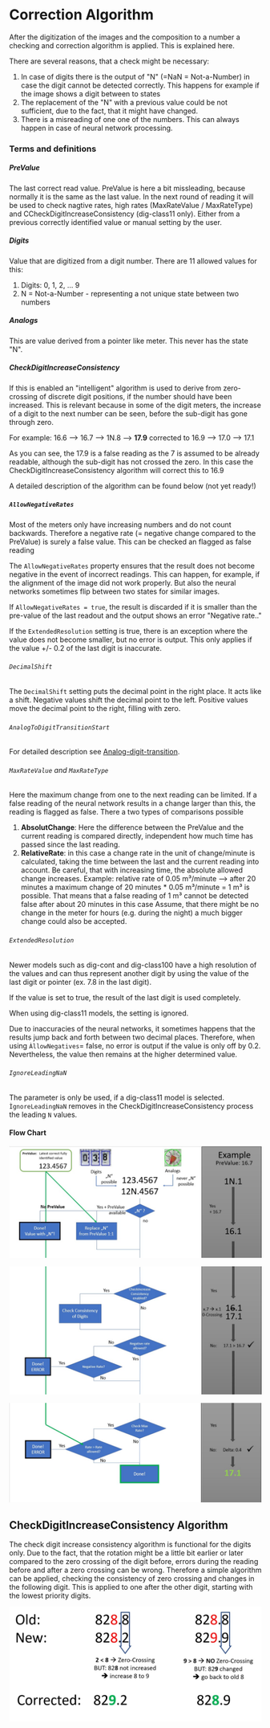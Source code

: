 # Correction Algorithm

After the digitization of the images and the composition to a number a checking and correction algorithm is applied. This is explained here.

There are several reasons, that a check might be necessary:

1. In case of digits there is the output of "N" (=NaN = Not-a-Number) in case the digit cannot be detected correctly. This happens for example if the image shows a digit between to states
2. The replacement of the "N" with a previous value could be not sufficient, due to the fact, that it might have changed.
3. There is a misreading of one one of the numbers. This can always happen in case of neural network processing.



### Terms and definitions

##### PreValue

The last correct read value. PreValue is here a bit missleading, because normally it is the same as the last value. In the next round of reading it will be used to check nagtive rates, high rates (MaxRateValue / MaxRateType) and CCheckDigitIncreaseConsistency (dig-class11 only). Either from a previous correctly identified value or manual setting by the user.

##### Digits

Value that are digitized from a digit number. There are 11 allowed values for this: 

1. Digits: 0, 1, 2, ... 9
2. N = Not-a-Number - representing a not unique state between two numbers

##### Analogs

This are value derived from a pointer like meter. This never has the state "N".

##### CheckDigitIncreaseConsistency

If this is enabled an "intelligent" algorithm is used to derive from zero-crossing of discrete digit positions, if the number should have been increased. This is relevant because in some of the digit meters, the increase of a digit to the next number can be seen, before the sub-digit has gone through zero.

For example: 16.6 --> 16.7 --> 1N.8 --> **17.9** corrected to 16.9 --> 17.0 --> 17.1 

As you can see, the 17.9 is a false reading as the 7 is assumed to be already readable, although the sub-digit has not crossed the zero. In this case the CheckDigitIncreaseConsistency algorithm will correct this to 16.9

A detailed description of the algorithm can be found below (not yet ready!)

##### `AllowNegativeRates`

Most of the meters only have increasing numbers and do not count backwards. Therefore a negative rate (= negative change compared to the PreValue) is surely a false value. This can be checked an flagged as false reading

The `AllowNegativeRates` property ensures that the result does not become negative in the event of incorrect readings. This can happen, for example, if the alignment of the image did not work properly. But also the neural networks sometimes flip between two states for similar images.

If `AllowNegativeRates = true`, the result is discarded if it is smaller than the pre-value of the last readout and the output shows an error "Negative rate.."

If the `ExtendedResolution` setting is true, there is an exception where the value does not become smaller, but no error is output. This only applies if the value +/- 0.2 of the last digit is inaccurate.

###### `DecimalShift`

The `DecimalShift` setting puts the decimal point in the right place. It acts like a shift. Negative values shift the decimal point to the left. Positive values move the decimal point to the right, filling with zero.

###### `AnalogToDigitTransitionStart`

For detailed description see [Analog-digit-transition](Watermeter-specific-analog---digit-transition.md).

###### `MaxRateValue` and `MaxRateType`

Here the maximum change from one to the next reading can be limited. If a false reading of the neural network results in a change larger than this, the reading is flagged as false. There a two types of comparisons possible

1) **AbsolutChange**: Here the difference between the PreValue and the current reading is compared directly, independent how much time has passed since the last reading.
2) **RelativeRate**:  in this case a change rate in the unit of change/minute is calculated, taking the time between the last and the current reading into account. Be careful, that with increasing time, the absolute allowed change increases.
   Example: relative rate of 0.05 m³/minute --> after 20 minutes a maximum change of 20 minutes * 0.05 m³/minute = 1 m³ is possible. That means that a false reading of 1 m³ cannot be detected false after about 20 minutes in this case
   Assume, that there might be no change in the meter for hours (e.g. during the night) a much bigger change could also be accepted. 

###### `ExtendedResolution`

Newer models such as dig-cont and dig-class100 have a high resolution of the values and can thus represent another digit by using the value of the last digit or pointer (ex. 7.8 in the last digit). 

If the value is set to true, the result of the last digit is used completely. 

When using dig-class11 models, the setting is ignored.

Due to inaccuracies of the neural networks, it sometimes happens that the results jump back and forth between two decimal places. Therefore, when using `ÀllowNegatives`= false, no error is output if the value is only off by 0.2. Nevertheless, the value then remains at the higher determined value.
 
 
###### `IgnoreLeadingNaN`

The parameter is only be used, if a dig-class11 model is selected. `ÌgnoreLeadingNaN` removes in the CheckDigitIncreaseConsistency process the leading `N` values.

#### Flow Chart

![](img/correct_algo_1.jpg)

![](img/correct_algo_2.jpg)

![](img/correct_algo_3.jpg)





## CheckDigitIncreaseConsistency Algorithm

The check digit increase consistency algorithm is functional for the digits only. Due to the fact, that the rotation might be a little bit earlier or later compared to the zero crossing of the digit before, errors during the reading before and after a zero crossing can be wrong. Therefore a simple algorithm can be applied, checking the consistency of zero crossing and changes in the following digit. This is applied to one after the other digit, starting with the lowest priority digits.

![](img/correct_algo_zero_crossing.jpg)
